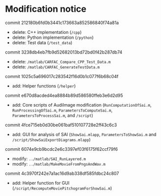 # Modification notice

commit 212180b6fd0b3441c173663a852586840f74a81a
- delete: C++ implementation (`/cpp`)
- delete: Python implementation (`/python`)
- delete: Test data (`/test_data`)

commit 3238db4eb7fb9d52682013bd72bd0f42b287db74
- delete: `/matlab/CARFAC_Compare_CPP_Test_Data.m`
- delete: `/matlab/CARFAC_GenerateTestData.m`

commit 1025c5a696017c283542f16d0b1c077f6b68c04f
- add: Helper functions (`/helper`)

commit e670d8acded4ea8884b89d586580ffeb3e6d2d95
- add: Core scripts of AudiImage modification
  (`RunComputationOfSai.m`, `RunProcessingOfSai.m`,
   `ParametersToComputeSai.m`, `ParametersToProcessSai.m`, and `/script`)

commit 4fce715eb0d30be061baf510107728e2ff43c6c3
- add: GUI for analysis of SAI
  (`ShowSai.mlapp`, 
   `ParametersToShowSai.m` and `/script/ShowSaiExportDiagrams.mlapp`)

commit 6074e9cb9bcdc2e6c3397ef03f6175f62ccf79f6
- modify: `../matlab/SAI_RunLayered.m`
- modify: `../matlab/MakeMovieFromPngsAndWav.m`

commit 4c3970f242e7a1ac16d9ab338df585fdbc24c807
- add: Helper function for GUI
  (`/script/RecomputeMoviePitchogramForShowSai.m`)